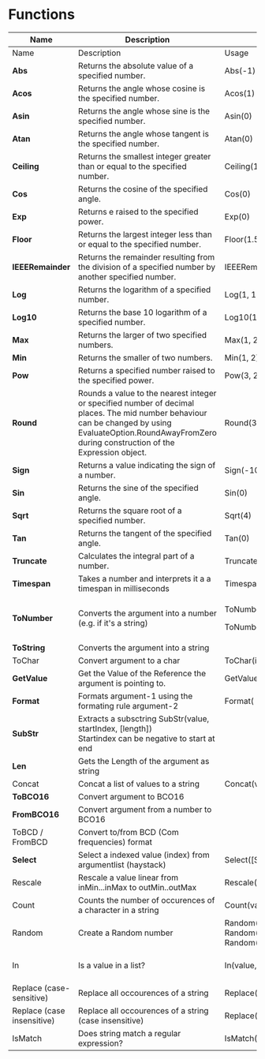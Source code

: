 # Functions

<table data-header-hidden><thead><tr><th>Name</th><th>Description</th><th width="168">Usage</th><th width="156">Result</th></tr></thead><tbody><tr><td>Name</td><td>Description</td><td>Usage</td><td>Result</td></tr><tr><td><strong>Abs</strong></td><td>Returns the absolute value of a specified number.</td><td>Abs(-1)</td><td>1M</td></tr><tr><td><strong>Acos</strong></td><td>Returns the angle whose cosine is the specified number.</td><td>Acos(1)</td><td>0d</td></tr><tr><td><strong>Asin</strong></td><td>Returns the angle whose sine is the specified number.</td><td>Asin(0)</td><td>0d</td></tr><tr><td><strong>Atan</strong></td><td>Returns the angle whose tangent is the specified number.</td><td>Atan(0)</td><td>0d</td></tr><tr><td><strong>Ceiling</strong></td><td>Returns the smallest integer greater than or equal to the specified number.</td><td>Ceiling(1.5)</td><td>2d</td></tr><tr><td><strong>Cos</strong></td><td>Returns the cosine of the specified angle.</td><td>Cos(0)</td><td>1d</td></tr><tr><td><strong>Exp</strong></td><td>Returns e raised to the specified power.</td><td>Exp(0)</td><td>1d</td></tr><tr><td><strong>Floor</strong></td><td>Returns the largest integer less than or equal to the specified number.</td><td>Floor(1.5)</td><td>1d</td></tr><tr><td><strong>IEEERemainder</strong></td><td>Returns the remainder resulting from the division of a specified number by another specified number.</td><td>IEEERemainder(3, 2)</td><td>-1d</td></tr><tr><td><strong>Log</strong></td><td>Returns the logarithm of a specified number.</td><td>Log(1, 10)</td><td>0d</td></tr><tr><td><strong>Log10</strong></td><td>Returns the base 10 logarithm of a specified number.</td><td>Log10(1)</td><td>0d</td></tr><tr><td><strong>Max</strong></td><td>Returns the larger of two specified numbers.</td><td>Max(1, 2)</td><td>2</td></tr><tr><td><strong>Min</strong></td><td>Returns the smaller of two numbers.</td><td>Min(1, 2)</td><td>1</td></tr><tr><td><strong>Pow</strong></td><td>Returns a specified number raised to the specified power.</td><td>Pow(3, 2)</td><td>9d</td></tr><tr><td><strong>Round</strong></td><td>Rounds a value to the nearest integer or specified number of decimal places. The mid number behaviour can be changed by using EvaluateOption.RoundAwayFromZero during construction of the Expression object.</td><td>Round(3.222, 2)</td><td>3.22d</td></tr><tr><td><strong>Sign</strong></td><td>Returns a value indicating the sign of a number.</td><td>Sign(-10)</td><td>-1</td></tr><tr><td><strong>Sin</strong></td><td>Returns the sine of the specified angle.</td><td>Sin(0)</td><td>0d</td></tr><tr><td><strong>Sqrt</strong></td><td>Returns the square root of a specified number.</td><td>Sqrt(4)</td><td>2d</td></tr><tr><td><strong>Tan</strong></td><td>Returns the tangent of the specified angle.</td><td>Tan(0)</td><td>0d</td></tr><tr><td><strong>Truncate</strong></td><td>Calculates the integral part of a number.</td><td>Truncate(1.7)</td><td>1</td></tr><tr><td><strong>Timespan</strong></td><td>Takes a number and interprets it a a timespan in milliseconds </td><td>Timespan(1000)</td><td>00:00:01.00</td></tr><tr><td><strong>ToNumber</strong></td><td>Converts the argument into a number (e.g. if it's a string)</td><td><p>ToNumber('100')</p><p>ToNumber([SIMCONNECT:ATC])</p></td><td></td></tr><tr><td><strong>ToString</strong></td><td>Converts the argument into a string</td><td></td><td></td></tr><tr><td>ToChar</td><td>Convert argument to a char</td><td>ToChar(int)</td><td></td></tr><tr><td><strong>GetValue</strong></td><td>Get the Value of the Reference the argument is pointing to.</td><td>GetValue('SIMCONNECT:ATC')</td><td></td></tr><tr><td><strong>Format</strong></td><td>Formats argument-1 using the formating rule argument-2</td><td>Format( 123.2356 , '0.00' )</td><td>123.23</td></tr><tr><td><strong>SubStr</strong></td><td>Extracts a subsctring SubStr(value, startIndex, [length])<br>Startindex can be negative to start at end</td><td></td><td></td></tr><tr><td><strong>Len</strong></td><td>Gets the Length of the argument as string</td><td></td><td></td></tr><tr><td>Concat</td><td>Concat a list of values to a string</td><td>Concat(val1,val2,val2,val3)</td><td></td></tr><tr><td><strong>ToBCO16</strong></td><td>Convert argument to BCO16</td><td></td><td></td></tr><tr><td><strong>FromBCO16</strong></td><td>Convert argument from a number to BCO16</td><td></td><td></td></tr><tr><td>ToBCD / FromBCD</td><td>Convert to/from BCD (Com frequencies) format</td><td></td><td></td></tr><tr><td><strong>Select</strong></td><td>Select a indexed value (index) from argumentlist (haystack)</td><td>Select([SIMCONNECT:SOMEPOSVAR],90,180,270,275)</td><td>Select(index,haystackevaluelist)</td></tr><tr><td>Rescale</td><td>Rescale a value linear from inMin...inMax to outMin..outMax</td><td>Rescale(value,inMin,inMax,outMin,outMax)</td><td></td></tr><tr><td>Count</td><td>Counts the number of occurences of a character in a string</td><td>Count(value,char)</td><td></td></tr><tr><td>Random</td><td>Create a Random number</td><td>Random()<br>Random(max)<br>Random(min,max)</td><td></td></tr><tr><td>In</td><td>Is a value in a list?</td><td>In(value,v1,v2,v3...)</td><td>if ( In([LOCAL:WINDDIRECTION],'North','East','West','South'), "Yeah" , "Invalid )</td></tr><tr><td>Replace (case-sensitive)</td><td>Replace all occourences of a string </td><td>Replace(input,old,new)</td><td>Replace('MyCoolString','Cool','Nice')</td></tr><tr><td>Replace (case insensitive)</td><td>Replace all occourences of a string (case insensitive)</td><td>Replace(input,old,new,1)</td><td>Replace('MycoolString','Cool','Nice')</td></tr><tr><td>IsMatch</td><td>Does string match a regular expression?</td><td>IsMatch(input,regex)</td><td>IsMatch('MyCoolString','.*Cool.*')</td></tr></tbody></table>

